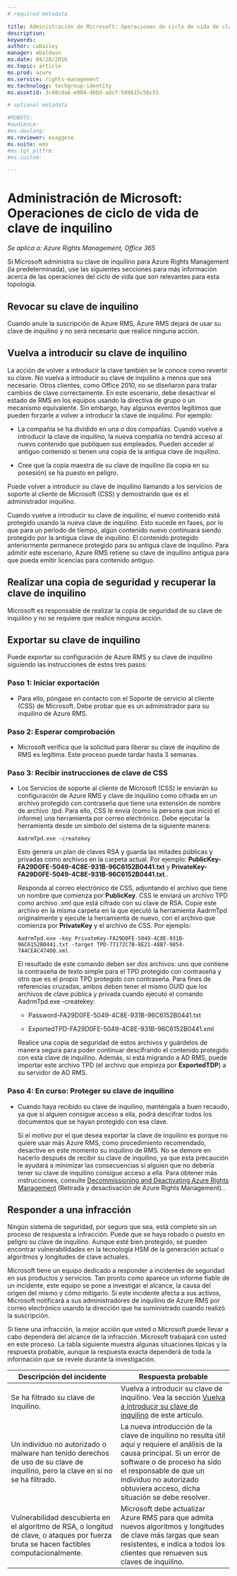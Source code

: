 ```yaml
---
# required metadata

title: Administración de Microsoft: Operaciones de ciclo de vida de clave de inquilino | Azure RMS
description:
keywords:
author: cabailey
manager: mbaldwin
ms.date: 04/28/2016
ms.topic: article
ms.prod: azure
ms.service: rights-management
ms.technology: techgroup-identity
ms.assetid: 3c48cda6-e004-4bbd-adcf-589815c56c55

# optional metadata

#ROBOTS:
#audience:
#ms.devlang:
ms.reviewer: esaggese
ms.suite: ems
#ms.tgt_pltfrm:
#ms.custom:

---
```



# Administración de Microsoft: Operaciones de ciclo de vida de clave de inquilino

*Se aplica a: Azure Rights Management, Office 365*

Si Microsoft administra su clave de inquilino para Azure Rights Management (la predeterminada), use las siguientes secciones para más información acerca de las operaciones del ciclo de vida que son relevantes para esta topología.

## Revocar su clave de inquilino
Cuando anule la suscripción de Azure RMS, Azure RMS dejará de usar su clave de inquilino y no será necesario que realice ninguna acción.

## Vuelva a introducir su clave de inquilino
La acción de volver a introducir la clave también se le conoce como revertir su clave. No vuelva a introducir su clave de inquilino a menos que sea necesario. Otros clientes, como Office 2010, no se diseñaron para tratar cambios de clave correctamente. En este escenario, debe desactivar el estado de RMS en los equipos usando la directiva de grupo o un mecanismo equivalente. Sin embargo, hay algunos eventos legítimos que pueden forzarle a volver a introducir la clave de inquilino. Por ejemplo:

-   La compañía se ha dividido en una o dos compañías. Cuando vuelve a introducir la clave de inquilino, la nueva compañía no tendrá acceso al nuevo contenido que publiquen sus empleados. Pueden acceder al antiguo contenido si tienen una copia de la antigua clave de inquilino.

-   Cree que la copia maestra de su clave de inquilino (la copia en su posesión) se ha puesto en peligro.

Puede volver a introducir su clave de inquilino llamando a los servicios de soporte al cliente de Microsoft (CSS) y demostrando que es el administrador inquilino.

Cuando vuelve a introducir su clave de inquilino, el nuevo contenido está protegido usando la nueva clave de inquilino. Esto sucede en fases, por lo que para un período de tiempo, algún contenido nuevo continuará siendo protegido por la antigua clave de inquilino. El contenido protegido anteriormente permanece protegido para su antigua clave de inquilino. Para admitir este escenario, Azure RMS retiene su clave de inquilino antigua para que pueda emitir licencias para contenido antiguo.

## Realizar una copia de seguridad y recuperar la clave de inquilino
Microsoft es responsable de realizar la copia de seguridad de su clave de inquilino y no se requiere que realice ninguna acción.

## Exportar su clave de inquilino
Puede exportar su configuración de Azure RMS y su clave de inquilino siguiendo las instrucciones de estos tres pasos:

### Paso 1: Iniciar exportación

-   Para ello, póngase en contacto con el Soporte de servicio al cliente (CSS) de Microsoft. Debe probar que es un administrador para su inquilino de Azure RMS.

### Paso 2: Esperar comprobación

-   Microsoft verifica que la solicitud para liberar su clave de inquilino de RMS es legítima. Este proceso puede tardar hasta 3 semanas.

### Paso 3: Recibir instrucciones de clave de CSS

-   Los Servicios de soporte al cliente de Microsoft (CSS) le enviarán su configuración de Azure RMS y clave de inquilino como cifrada en un archivo protegido con contraseña que tiene una extensión de nombre de archivo .tpd. Para ello, CSS le envía (como la persona que inició el informe) una herramienta por correo electrónico. Debe ejecutar la herramienta desde un símbolo del sistema de la siguiente manera:

    ```
    AadrmTpd.exe -createkey
    ```
    Esto genera un plan de claves RSA y guarda las mitades públicas y privadas como archivos en la carpeta actual. Por ejemplo: **PublicKey-FA29D0FE-5049-4C8E-931B-96C6152B0441.txt** y **PrivateKey-FA29D0FE-5049-4C8E-931B-96C6152B0441.txt**..

    Responda al correo electrónico de CSS, adjuntando el archivo que tiene un nombre que comienza por **PublicKey**. CSS le enviará un archivo TPD como archivo .xml que está cifrado con su clave de RSA. Copie este archivo en la misma carpeta en la que ejecutó la herramienta AadrmTpd originalmente y ejecute la herramienta de nuevo, con el archivo que comienza por **PrivateKey** y el archivo de CSS. Por ejemplo:

    ```
    AadrmTpd.exe -key PrivateKey-FA29D0FE-5049-4C8E-931B-96C6152B0441.txt -target TPD-77172C7B-8E21-48B7-9854-7A4CEAC474D0.xml
    ```
    El resultado de este comando deben ser dos archivos: uno que contiene la contraseña de texto simple para el TPD protegido con contraseña y otro que es el propio TPD protegido con contraseña. Para fines de referencias cruzadas, ambos deben tener el mismo GUID que los archivos de clave pública y privada cuando ejecutó el comando AadrmTpd.exe -createkey:

    -   Password-FA29D0FE-5049-4C8E-931B-96C6152B0441.txt

    -   ExportedTPD-FA29D0FE-5049-4C8E-931B-96C6152B0441.xml

    Realice una copia de seguridad de estos archivos y guárdelos de manera segura para poder continuar descifrando el contenido protegido con esta clave de inquilino. Además, si está migrando a AD RMS, puede importar este archivo TPD (el archivo que empieza por **ExportedTDP**) a su servidor de AD RMS.

### Paso 4: En curso: Proteger su clave de inquilino

-   Cuando haya recibido su clave de inquilino, manténgala a buen recaudo, ya que si alguien consigue acceso a ella, podrá descifrar todos los documentos que se hayan protegido con esa clave.

    Si el motivo por el que desea exportar la clave de inquilino es porque no quiere usar más Azure RMS, como procedimiento recomendado, desactive en este momento su inquilino de RMS. No se demore en hacerlo después de recibir su clave de inquilino, ya que esta precaución le ayudará a minimizar las consecuencias si alguien que no debería tener su clave de inquilino consigue acceso a ella. Para obtener más instrucciones, consulte [Decommissioning and Deactivating Azure Rights Management](decommission-deactivate.md) (Retirada y desactivación de Azure Rights Management)..

## Responder a una infracción
Ningún sistema de seguridad, por seguro que sea, está completo sin un proceso de respuesta a infracción. Puede que se haya robado o puesto en peligro su clave de inquilino. Aunque esté bien protegido, se pueden encontrar vulnerabilidades en la tecnología HSM de la generación actual o algoritmos y longitudes de clave actuales.

Microsoft tiene un equipo dedicado a responder a incidentes de seguridad en sus productos y servicios. Tan pronto como aparece un informe fiable de un incidente, este equipo se pone a investigar el alcance, la causa del origen del mismo y cómo mitigarlo. Si este incidente afecta a sus activos, Microsoft notificará a sus administradores de inquilino de Azure RMS por correo electrónico usando la dirección que ha suministrado cuando realizó la suscripción.

Si tiene una infracción, la mejor acción que usted o Microsoft puede llevar a cabo dependerá del alcance de la infracción. Microsoft trabajará con usted en este proceso. La tabla siguiente muestra algunas situaciones típicas y la respuesta probable, aunque la respuesta exacta dependerá de toda la información que se revele durante la investigación.

|Descripción del incidente|Respuesta probable|
|------------------------|-------------------|
|Se ha filtrado su clave de inquilino.|Vuelva a introducir su clave de inquilino. Vea la sección [Vuelva a introducir su clave de inquilino](operations-tenant-key.md#re-key-your-tenant-key) de este artículo.|
|Un individuo no autorizado o malware han tenido derechos de uso de su clave de inquilino, pero la clave en sí no se ha filtrado.|La nueva introducción de la clave de inquilino no resulta útil aquí y requiere el análisis de la causa principal. Si un error de software o de proceso ha sido el responsable de que un individuo no autorizado obtuviera acceso, dicha situación se debe resolver.|
|Vulnerabilidad descubierta en el algoritmo de RSA, o longitud de clave, o ataques por fuerza bruta se hacen factibles computacionalmente.|Microsoft debe actualizar Azure RMS para que admita nuevos algoritmos y longitudes de clave más largas que sean resistentes, e indica a todos los clientes que renueven sus claves de inquilino.|




<!--HONumber=Apr16_HO4-->



